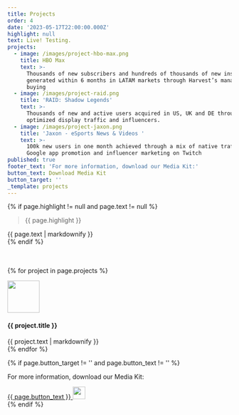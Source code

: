 ```yaml
---
title: Projects
order: 4
date: '2023-05-17T22:00:00.000Z'
highlight: null
text: Live! Testing.
projects:
  - image: /images/project-hbo-max.png
    title: HBO Max
    text: >-
      Thousands of new subscribers and hundreds of thousands of new installs
      generated within 6 months in LATAM markets through Harvest’s managed media
      buying
  - image: /images/project-raid.png
    title: 'RAID: Shadow Legends'
    text: >-
      Thousands of new and active users acquired in US, UK and DE through
      optimized display traffic and influencers.
  - image: /images/project-jaxon.png
    title: 'Jaxon - eSports News & Videos '
    text: >-
      100k new users in one month achieved through a mix of native traffic,
      Google app promotion and influencer marketing on Twitch
published: true
footer_text: 'For more information, download our Media Kit:'
button_text: Download Media Kit
button_target: ''
_template: projects
---
```








{% if page.highlight != null and page.text != null %}
<div class="row">
  <div class="col-xs-12 col-sm-6">
    <blockquote><p>{{ page.highlight }}</p></blockquote>
  </div>
  <div class="col-xs-12 col-sm-6">
    {{ page.text | markdownify }}
  </div>
</div>
{% endif %}

<div class="row u-menu-paddding" style="margin-top: 3rem;">

{% for project in page.projects %}

<div class="col-xs-12 col-sm-6 col-md-4">
  <div class="project">
  <img src="{{ site.baseurl }}{{ project.image }}" alt="" style="height: 4.5rem;" title="{{ project.title }}" />
    <h4>{{ project.title }}</h4>
    {{ project.text | markdownify }}
  </div>
</div>
{% endfor %}

</div>

{% if page.button_target != '' and page.button_text != '' %}
<div class="row u-menu-paddding">
  <div class="col-xs-12 projects-footer">
    <p>For more information, download our Media Kit:</p>
    <a class="button" href="{{ site.baseURL }}{{ page.button_target }}" download title="{{ page.button_text }}">
      {{ page.button_text }}
      <img src="{{ site.baseURL }}/images/icon-download.svg" style="height: 1.75rem;" />
    </a>
  </div>
</div>
{% endif %}

